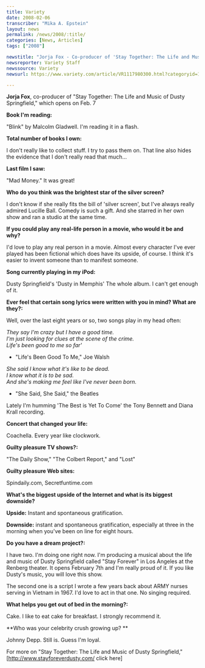 ```yaml
---
title: Variety
date: 2008-02-06
transcriber: "Mika A. Epstein"
layout: news
permalink: /news/2008/:title/
categories: [News, Articles]
tags: ["2008"]

newstitle: "Jorja Fox - Co-producer of 'Stay Together: The Life and Music of Dusty Springfield,' which opens on Feb. 7  "
newsreporter: Variety Staff
newssource: Variety
newsurl: https://www.variety.com/article/VR1117980300.html?categoryid=15&cs=1

---
```


**Jorja Fox**, co-producer of "Stay Together: The Life and Music of Dusty Springfield," which opens on Feb. 7

**Book I'm reading:**

"Blink" by Malcolm Gladwell. I'm reading it in a flash.

**Total number of books I own:**

I don't really like to collect stuff. I try to pass them on. That line also hides the evidence that I don't really read that much...

**Last film I saw:**

"Mad Money." It was great!

**Who do you think was the brightest star of the silver screen?**

I don't know if she really fits the bill of 'silver screen', but I've always really admired Lucille Ball. Comedy is such a gift. And she starred in her own show and ran a studio at the same time.

**If you could play any real-life person in a movie, who would it be and why?**

I'd love to play any real person in a movie. Almost every character I've ever played has been fictional which does have its upside, of course. I think it's easier to invent someone than to manifest someone.

**Song currently playing in my iPod:**

Dusty Springfield's 'Dusty in Memphis' The whole album. I can't get enough of it.

**Ever feel that certain song lyrics were written with you in mind? What are they?:**

Well, over the last eight years or so, two songs play in my head often:

*They say I'm crazy but I have a good time.\
I'm just looking for clues at the scene of the crime.\
Life's been good to me so far'*

- "Life's Been Good To Me," Joe Walsh

*She said I know what it's like to be dead.\
I know what it is to be sad.\
And she's making me feel like I've never been born.*

- "She Said, She Said," the Beatles

Lately I'm humming 'The Best is Yet To Come' the Tony Bennett and Diana Krall recording.

**Concert that changed your life:**

Coachella. Every year like clockwork.

**Guilty pleasure TV shows?:**

"The Daily Show," "The Colbert Report," and "Lost"

**Guilty pleasure Web sites:**

Spindaily.com, Secretfuntime.com

**What's the biggest upside of the Internet and what is its biggest downside?**

**Upside:** Instant and spontaneous gratification.

**Downside:** instant and spontaneous gratification, especially at three in the morning when you've been on line for eight hours.

**Do you have a dream project?:**

I have two. I'm doing one right now. I'm producing a musical about the life and music of Dusty Springfield called "Stay Forever" in Los Angeles at the Renberg theater. It opens February 7th and I'm really proud of it. If you like Dusty's music, you will love this show.

The second one is a script I wrote a few years back about ARMY nurses serving in Vietnam in 1967. I'd love to act in that one. No singing required.

**What helps you get out of bed in the morning?:**

Cake. I like to eat cake for breakfast. I strongly recommend it.

**Who was your celebrity crush growing up? **

Johnny Depp. Still is. Guess I'm loyal.

For more on "Stay Together: The Life and Music of Dusty Springfield," [http://www.stayforeverdusty.com/ click here]
